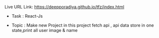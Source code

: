 Live URL Link: https://deepporadiya.github.io/tfz/index.html

- Task : React-Js 

- Topic : Make new Project in this project fetch api , api data store in one state,print all user image & name